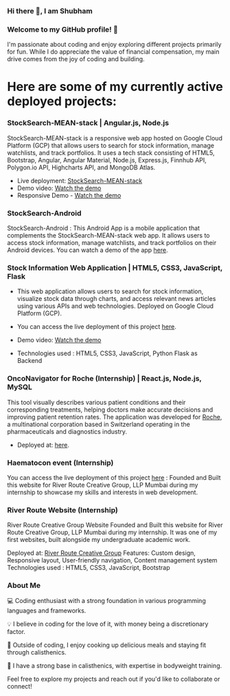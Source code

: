### Hi there 👋, I am Shubham

### Welcome to my GitHub profile! 👋
I'm passionate about coding and enjoy exploring different projects primarily for fun. While I do appreciate the value of financial compensation, my main drive comes from the joy of coding and building.

# Here are some of my currently active deployed projects:

### StockSearch-MEAN-stack | Angular.js, Node.js

StockSearch-MEAN-stack is a responsive web app hosted on Google Cloud Platform (GCP) that allows users to search for stock information, manage watchlists, and track portfolios. 
It uses a tech stack consisting of HTML5, Bootstrap, Angular, Angular Material, Node.js, Express.js, Finnhub API, Polygon.io API, Highcharts API, and MongoDB Atlas.

- Live deployment: [StockSearch-MEAN-stack](https://shubhie22.wm.r.appspot.com/)
- Demo video: [Watch the demo](https://drive.google.com/file/d/1mWc04X7vy8GwKkTgFgsLHIKvuCygMoro/view?usp=sharing)
- Responsive Demo - [Watch the demo](https://drive.google.com/file/d/17z5bImuNK6So0WQ0mdNiFz0bGUj-sEZR/view?usp=sharing)


### StockSearch-Android
StockSearch-Android : This Android App is a mobile application that complements the StockSearch-MEAN-stack web app.
It allows users to access stock information, manage watchlists, and track portfolios on their Android devices. 
You can watch a demo of the app [here](https://drive.google.com/file/d/1QR7oBQsvEGCKmPzjUmlVBwrVjbzIpyeZ/view?usp=sharing).


### Stock Information Web Application | HTML5, CSS3, JavaScript, Flask
- This web application allows users to search for stock information, visualize stock data through charts, and access relevant news articles using various APIs and web technologies. Deployed on Google Cloud Platform (GCP). 
- You can access the live deployment of this project [here](https://shubh22022001.wm.r.appspot.com/).
- Demo video: [Watch the demo](https://drive.google.com/file/d/12Pmdc2FXQZTXS3JNwTU16ug1YSArIrwz/view?usp=sharing)

- Technologies used : HTML5, CSS3, JavaScript, Python Flask as Backend

### OncoNavigator for Roche (Internship) | React.js, Node.js, MySQL
This tool visually describes various patient conditions and their corresponding treatments, helping doctors make accurate decisions and improving patient retention rates. 
The application was developed for [Roche](https://www.roche.com/), a multinational corporation based in Switzerland operating in the pharmaceuticals and diagnostics industry. 
- Deployed at: [here](https://test.onconavigator.in/).

### Haematocon event (Internship)
You can access the live deployment of this project [here](https://haematocon2023.com/) : 
Founded and Built this website for River Route Creative Group, LLP Mumbai during my internship to showcase my skills and interests in web development.

### River Route Website (Internship)
River Route Creative Group Website
Founded and Built this website for River Route Creative Group, LLP Mumbai during my internship. It was one of my first websites, built alongside my undergraduate academic work.

Deployed at: [River Route Creative Group](https://www.riverroute.in/)
Features: Custom design, Responsive layout, User-friendly navigation, Content management system
Technologies used :  HTML5, CSS3, JavaScript, Bootstrap

### About Me
💻 Coding enthusiast with a strong foundation in various programming languages and frameworks.


💡 I believe in coding for the love of it, with money being a discretionary factor.


🥑 Outside of coding, I enjoy cooking up delicious meals and staying fit through calisthenics.


💪 I have a strong base in calisthenics, with expertise in bodyweight training.


Feel free to explore my projects and reach out if you'd like to collaborate or connect!
